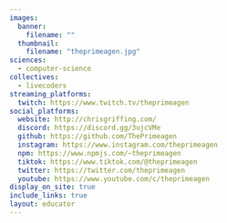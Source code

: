 ```yaml
---
images:
  banner:
    filename: ""
  thumbnail:
    filename: "theprimeagen.jpg"
sciences:
  - computer-science
collectives:
  - livecoders
streaming_platforms:
  twitch: https://www.twitch.tv/theprimeagen
social_platforms:
  website: http://chrisgriffing.com/
  discord: https://discord.gg/3ujcVMe
  github: https://github.com/ThePrimeagen
  instagram: https://www.instagram.com/theprimeagen
  npm: https://www.npmjs.com/~theprimeagen
  tiktok: https://www.tiktok.com/@theprimeagen
  twitter: https://twitter.com/theprimeagen
  youtube: https://www.youtube.com/c/theprimeagen
display_on_site: true
include_links: true
layout: educator
---
```

